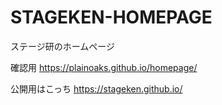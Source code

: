 # STAGEKEN-HOMEPAGE
ステージ研のホームページ

確認用
https://plainoaks.github.io/homepage/

公開用はこっち
https://stageken.github.io/
